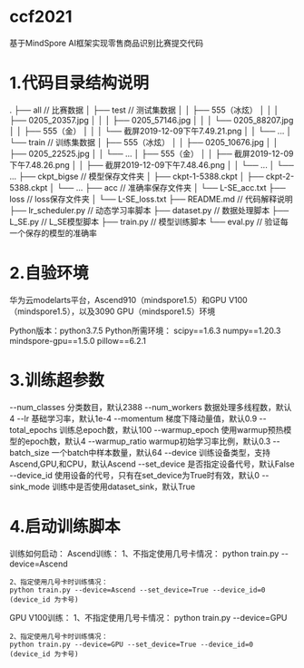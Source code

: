 # ccf2021
基于MindSpore AI框架实现零售商品识别比赛提交代码

# 1.代码目录结构说明
.
├── all                                      // 比赛数据
│   ├── test                               // 测试集数据
│   │   ├── 555（冰炫）
│   │   │   ├── 0205_20357.jpg
│   │   │   ├── 0205_57146.jpg
│   │   │   └── 0205_88207.jpg
│   │   ├── 555（金）
│   │   │   └── 截屏2019-12-09下午7.49.21.png
│   │   └── ...
│   └── train                               // 训练集数据 
│       ├── 555（冰炫）
│       │   ├── 0205_10676.jpg
│       │   ├── 0205_22525.jpg
│       │   └── ...
│       ├── 555（金）
│       │   ├── 截屏2019-12-09下午7.48.26.png
│       │   ├── 截屏2019-12-09下午7.48.46.png
│       │   └── ...
│       └── ...
├── ckpt_bigse                             // 模型保存文件夹
│   ├── ckpt-1-5388.ckpt
│   ├── ckpt-2-5388.ckpt
│   └── ...
├── acc                                    // 准确率保存文件夹
│   └── L-SE_acc.txt
├── loss                                   // loss保存文件夹
│   └── L-SE_loss.txt
├── README.md                          // 代码解释说明
├── lr_scheduler.py                       // 动态学习率脚本
├── dataset.py                           // 数据处理脚本
├── L_SE.py                              //  L_SE模型脚本
├── train.py                              // 模型训练脚本
└── eval.py                              // 验证每一个保存的模型的准确率

# 2.自验环境
华为云modelarts平台，Ascend910（mindspore1.5）和GPU V100 （mindspore1.5），以及3090 GPU（mindspore1.5）环境

Python版本：python3.7.5
Python所需环境：
    scipy==1.6.3
    numpy==1.20.3
    mindspore-gpu==1.5.0
    pillow==6.2.1

# 3.训练超参数
--num_classes      分类数目，默认2388
--num_workers      数据处理多线程数，默认4
--lr               基础学习率，默认1e-4
--momentum         梯度下降动量值，默认0.9
--total_epochs     训练总epoch数，默认100
--warmup_epoch     使用warmup预热模型的epoch数，默认4
--warmup_ratio     warmup初始学习率比例，默认0.3
--batch_size       一个batch中样本数量，默认64
--device           训练设备类型，支持Ascend,GPU,和CPU，默认Ascend
--set_device       是否指定设备代号，默认False
--device_id        使用设备的代号，只有在set_device为True时有效，默认0
--sink_mode        训练中是否使用dataset_sink，默认True

# 4.启动训练脚本
训练如何启动：
Ascend训练：
    1、不指定使用几号卡情况：
    python train.py --device=Ascend 

    2、指定使用几号卡时训练情况：
    python train.py --device=Ascend --set_device=True --device_id=0
    (device_id 为卡号)


GPU V100训练：
    1、不指定使用几号卡情况：
    python train.py --device=GPU

    2、指定使用几号卡时训练情况：
    python train.py --device=GPU --set_device=True --device_id=0
    (device_id 为卡号)

